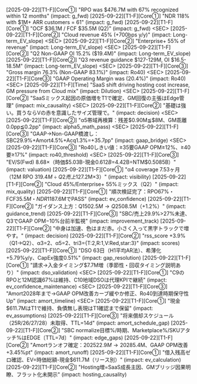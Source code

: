 [2025-09-22][T1-F][Core①] "RPO was $476.7M with 67% recognized within 12 months" (impact: g_fwd) <SEC>
[2025-09-22][T1-F][Core①] "NDR 118% with $1M+ ARR customers = 61" (impact: g_fwd) <SEC>
[2025-09-22][T1-F][Core①] "OCF $36.1M / FCF $35.5M (Q2)" (impact: g_fwd) <SEC>
[2025-09-22][T1-F][Core②] "Cloud revenue 45% (+700bps y/y)" (impact: Long-term_EV_slope) <SEC>
[2025-09-22][T1-F][Core②] "Enterprise+ 55% of revenue" (impact: Long-term_EV_slope) <SEC>
[2025-09-22][T1-F][Core②] "Q2 Non-GAAP OI 15.2% ($19.4M)" (impact: Long-term_EV_slope) <SEC>
[2025-09-22][T1-F][Core②] "Q3 revenue guidance $127-129M, OI $16.5-18.5M" (impact: Long-term_EV_slope) <SEC>
[2025-09-22][T1-F][Core③] "Gross margin 76.3% (Non-GAAP 83.1%)" (impact: Ro40) <SEC>
[2025-09-22][T1-F][Core③] "GAAP Operating Margin was (20.4%)" (impact: Ro40) <SEC>
[2025-09-22][T1-F][Time] "SaaS shift driving hosting cost increase, GM pressure from Cloud mix" (impact: Dilution) <SEC>
[2025-09-22][T1-F][Core②] "SaaSミックス起因の原価増をT1で確定、GM回復の主張はEdge管理" (impact: mix_causality) <SEC>
[2025-09-22][T1-F][Core②] "基礎は強い。買うならVの赤を意識したサイズ管理で。" (impact: decision) <SEC>
[2025-09-22][T1-F][Core②] "α5帯域再検算：残差$0.90M≦$8M、GM乖離0.0pp≦0.2pp" (impact: alpha5_math_pass) <SEC>
[2025-09-22][T1-F][Core③] "GAAP→Non-GAAP橋渡し：SBC29.9%+Amort4.5%+Acq1.3%=+35.7pp" (impact: gaap_bridge) <SEC>
[2025-09-22][T1-F][Core③] "Ro40しきい値：≥35要GAAP OPM≥12%、≥40要≥17%" (impact: ro40_threshold) <SEC>
[2025-09-22][T1-F][Core③] "EV/S(Fwd) 8.68×（時価$5.03B-現金$0.612B=$4.42B÷NTM$0.5085B）" (impact: valuation) <SEC>
[2025-09-22][T1-F][Core①] "α4 coverage 7.53ヶ月（12M RPO $319.4M÷Q2売上$127.2M×3）" (impact: visibility) <SEC>
[2025-09-22][T1-F][Core②] "Cloud 45%/Enterprise+ 55%ミックス（Q2）" (impact: mix_quality) <SEC>
[2025-09-22][T1-F][Core①] "順次検証完了：RPO67%・FCF$35.5M・NDR118%・繰延+$7.6MでPASS" (impact: ev_confidence) <SEC>
[2025-09-22][T1-F][Core②] "ガイダンス上方：Q1$502.5M→Q2$508.5M（+1.2%）" (impact: guidance_trend) <SEC>
[2025-09-22][T1-F][Core③] "SBC/売上29.9%>27%未達、Q3でGAAP OPM−10%台前半監視" (impact: improvement_track) <SEC>
[2025-09-22][T1-F][Core②] "中身は加速、色はまだ赤。小さく入って黒字トラックで増やす。" (impact: decision) <SEC>
[2025-09-22][T1-F][Core②] "rss_score +3.9%（Q1→Q2）、α3=2、α5=2、tri3={T:2,R:1,V:Red,star:3}" (impact: scores) <SEC>
[2025-09-22][T1-F][Core①] "DSO 63日（H1平均AR法）、希薄化+5.79%y/y、CapEx強度0.51%" (impact: gap_resolution) <SEC>
[2025-09-22][T1-F][Core①] "請求→入金タイミング$7.7M増（季節性・回収タイミング説明あり）" (impact: dso_validation) <SEC>
[2025-09-22][T1-F][Core①] "C9のRPOと12M認識67%は維持、C10地域DSOは代理KPIで継続" (impact: ev_confidence_maintenance) <SEC>
[2025-09-22][T1-F][Core③] "Amort2028年まで→GAAP OPM改善カーブ緩やか修正、Ro40到達時期保守性Up" (impact: amort_timeline) <SEC>
[2025-09-22][T1-F][Core①] "現金$611.7MはT1で維持、負債無し表現はT1確認まで保留" (impact: ev_assumptions) <SEC>
[2025-09-22][T1-F][Core③] "将来償却スケジュール（25R/26/27/28）未取得、TTL=14d" (impact: amort_schedule_gap) <SEC>
[2025-09-22][T1-F][Core②] "SBC normalize目標%/時期、Marketplace%/SKUアタッチ%はEDGE〔TTL=7d〕" (impact: edge_gaps) <SEC>
[2025-09-22][T1-F][Core②] "Amortランオフ確定：2025$22.9M→2028$5.4M、GAAP OPM改善+3.45%pt" (impact: amort_runoff) <SEC>
[2025-09-22][T1-F][Core①] "借入残高ゼロ確認、EV=時価総額-現金$611.7M（リース別）" (impact: ev_calculation) <SEC>
[2025-09-22][T1-F][Core②] "Hosting増=SaaS成長主因、GMブリッジ因果明瞭、フラット化未開示" (impact: hosting_causality) <SEC>
